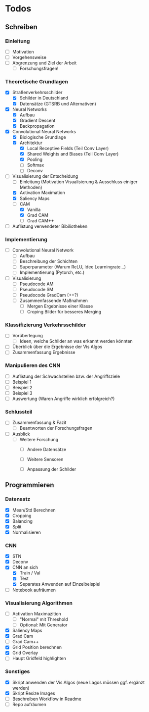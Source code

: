 # Todos

## Schreiben
### Einleitung
- [ ] Motivation
- [ ] Vorgehensweise
- [ ] Abgrenzung und Ziel der Arbeit 
	- [ ] Forschungsfragen!
### Theoretische Grundlagen
- [x] Straßenverkehrsschilder
   - [x] Schilder in Deutschland
   - [x] Datensätze (GTSRB und Alternativen)
- [x] Neural Networks
	- [x]  Aufbau
	- [x] Gradient Descent
	- [x] Backpropagation
- [x] Convolutional Neural Networks
	- [x] Biologische Grundlage
	- [x] Architektur
		- [x] Local Receptive Fields (Teil Conv Layer)
		- [x] Shared Weights and Biases (Teil Conv Layer)
		- [x] Pooling
		- [ ] Softmax
		- [ ] Deconv
- [ ] Visualisierung der Entscheidung
	- [ ] Einleitung (Motivation Visualisierung & Ausschluss einiger Methoden)
	- [x] Activation Maximation
	- [x] Saliency Maps
	- [ ] CAM
		- [x] Vanilla
		- [x] Grad CAM
		- [ ] Grad CAM++
- [ ] Auflistung verwendeter Bibiliotheken

### Implementierung
- [ ] Convolutional Neural Network
	- [ ] Aufbau
	- [ ] Beschreibung der Schichten
	- [ ] Superparameter (Warum ReLU, Idee Learningrate...)
	- [ ] Implementierung (Pytorch, etc.)
- [ ] Visualisierung
	- [ ] Pseudocode AM
	- [ ] Pseudocode SM
	- [ ] Pseudocode GradCam (++?)
	- [ ] Zusammenfassende Maßnahmen
		- [ ] Mergen Ergebnisse einer Klasse 
		- [ ] Croping Bilder für besseres Merging
### Klassifizierung Verkehrsschilder
- [ ] Vorüberlegung
	- [ ] Ideen, welche Schilder an was erkannt werden könnten
- [ ] Überblick über die Ergebnisse der Vis Algos
- [ ] Zusammenfassung Ergebnisse

### Manipulieren des CNN
- [ ] Auflistung der Schwachstellen bzw. der Angriffsziele
- [ ] Beispiel 1
- [ ] Beispiel 2
- [ ] Beispiel 3
- [ ] Auswertung (Waren Angriffe wirklich erfolgreich?) 

### Schlussteil
- [ ] Zusammenfassung & Fazit
	- [ ] Beantworten der Forschungsfragen
- [ ] Ausblick
	- [ ] Weitere Forschung 
		- [ ] Andere Datensätze
		- [ ] Weitere Sensoren
		- [ ] Anpassung der Schilder


## Programmieren

### Datensatz
- [x] Mean/Std Berechnen
- [x] Cropping
- [x] Balancing
- [x] Split
- [x] Normalisieren

### CNN
- [x] STN
- [x] Deconv
- [x] CNN an sich
	- [x] Train / Val
	- [x] Test
	- [x] Separates Anwenden auf Einzelbeispiel
- [ ] Notebook aufräumen

### Visualisierung Algorithmen
- [ ] Activation Maximazition 
	- [ ] "Normal" mit Threshold
	- [ ] Optional: Mit Generator
- [x] Saliency Maps
- [x] Grad Cam
- [ ] Grad Cam++
- [X] Grid Position berechnen
- [X] Grid Overlay
- [ ] Haupt Gridfeld highlighten

### Sonstiges
- [x] Skript anwenden der Vis Algos (neue Lagos müssen ggf. ergänzt werden)
- [x] Skript Resize Images 
- [ ] Beschreiben Workflow in Readme
- [ ] Repo aufräumen
